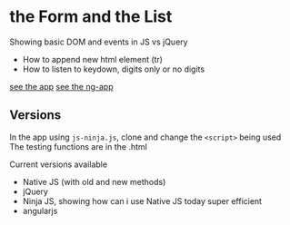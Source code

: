 # the Form and the List

Showing basic DOM and events in JS vs jQuery

* How to append new html element (tr)
* How to listen to keydown, digits only or no digits

[see the app](https://bresleveloper.github.io/TheFormAndTheList/the%20form%20and%20the%20list.html)
[see the ng-app](https://bresleveloper.github.io/TheFormAndTheList/ng-formlist.html)

## Versions

In the app using `js-ninja.js`, clone and change the `<script>` being used  
The testing functions are in the .html

Current versions available 
* Native JS (with old and new methods)
* jQuery
* Ninja JS, showing how can i use Native JS today super efficient
* angularjs

